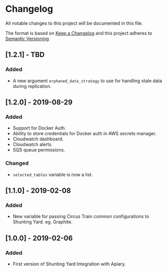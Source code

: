 # Changelog
All notable changes to this project will be documented in this file.

The format is based on [Keep a Changelog](http://keepachangelog.com/en/1.0.0/) and this project adheres to [Semantic Versioning](http://semver.org/spec/v2.0.0.html).

## [1.2.1] - TBD
### Added
- A new argument `orphaned_data_strategy` to use for handling stale data during replication.

## [1.2.0] - 2019-08-29
### Added
- Support for Docker Auth.
- Ability to store credentials for Docker auth in AWS secrets manager.
- Cloudwatch dashboard.
- Cloudwatch alerts.
- SQS queue permissions.

### Changed
- `selected_tables` variable is now a list.

## [1.1.0] - 2019-02-08
### Added
- New variable for passing Circus Train common configurations to Shunting Yard. eg. Graphite.

## [1.0.0] - 2019-02-06
### Added
- First version of Shunting Yard Integration with Apiary.
